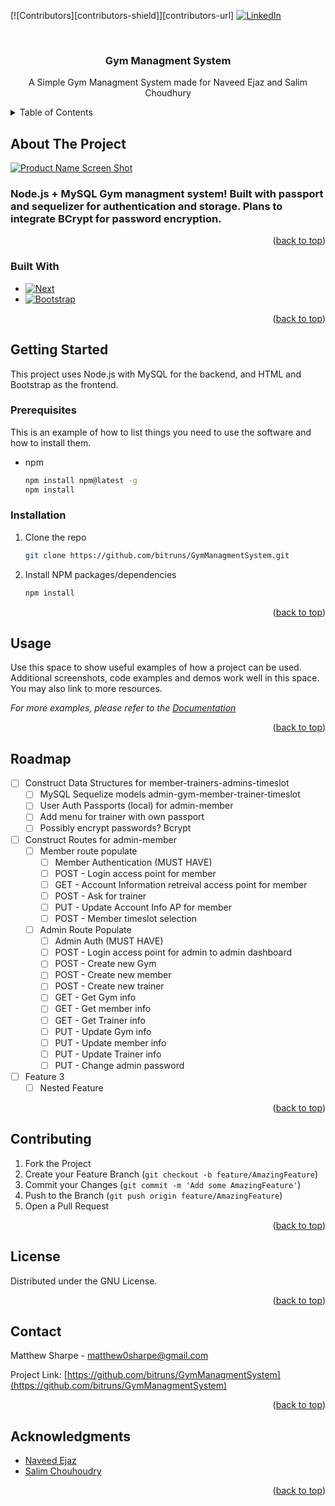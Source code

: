 <!-- Improved compatibility of back to top link: See: https://github.com/othneildrew/Best-README-Template/pull/73 -->
<a name="readme-top"></a>
<!--
*** Thanks for checking out the Best-README-Template. If you have a suggestion
*** that would make this better, please fork the repo and create a pull request
*** or simply open an issue with the tag "enhancement".
*** Don't forget to give the project a star!
*** Thanks again! Now go create something AMAZING! :D
-->



<!-- PROJECT SHIELDS -->
<!--
*** I'm using markdown "reference style" links for readability.
*** Reference links are enclosed in brackets [ ] instead of parentheses ( ).
*** See the bottom of this document for the declaration of the reference variables
*** for contributors-url, forks-url, etc. This is an optional, concise syntax you may use.
*** https://www.markdownguide.org/basic-syntax/#reference-style-links
-->
[![Contributors][contributors-shield]][contributors-url]
[![LinkedIn][linkedin-shield]][linkedin-url]



<!-- PROJECT LOGO -->
<br />
<div align="center">
  <a href="https://github.com/bitruns/GymManagmentSystem"></a>

<h3 align="center">Gym Managment System</h3>

  <p align="center">
    A Simple Gym Managment System made for Naveed Ejaz and Salim Choudhury
  </p>
</div>



<!-- TABLE OF CONTENTS -->
<details>
  <summary>Table of Contents</summary>
  <ol>
    <li>
      <a href="#about-the-project">About The Project</a>
      <ul>
        <li><a href="#built-with">Built With</a></li>
      </ul>
    </li>
    <li>
      <a href="#getting-started">Getting Started</a>
      <ul>
        <li><a href="#prerequisites">Prerequisites</a></li>
        <li><a href="#installation">Installation</a></li>
      </ul>
    </li>
    <li><a href="#usage">Usage</a></li>
    <li><a href="#roadmap">Roadmap</a></li>
    <li><a href="#contributing">Contributing</a></li>
    <li><a href="#license">License</a></li>
    <li><a href="#contact">Contact</a></li>
    <li><a href="#acknowledgments">Acknowledgments</a></li>
  </ol>
</details>



<!-- ABOUT THE PROJECT -->
## About The Project

[![Product Name Screen Shot][product-screenshot]](https://example.com)

### Node.js + MySQL Gym managment system! Built with passport and sequelizer for authentication and storage. Plans to integrate BCrypt for password encryption.

<p align="right">(<a href="#readme-top">back to top</a>)</p>



### Built With

* [![Next][Node.js]][Node-url]
* [![Bootstrap][Bootstrap.com]][Bootstrap-url]

<p align="right">(<a href="#readme-top">back to top</a>)</p>



<!-- GETTING STARTED -->
## Getting Started

This project uses Node.js with MySQL for the backend, and HTML and Bootstrap as the frontend.

### Prerequisites

This is an example of how to list things you need to use the software and how to install them.
* npm
  ```sh
  npm install npm@latest -g
  npm install 
  ```

### Installation

1. Clone the repo
   ```sh
   git clone https://github.com/bitruns/GymManagmentSystem.git
   ```
2. Install NPM packages/dependencies
   ```sh
   npm install
   ```

<p align="right">(<a href="#readme-top">back to top</a>)</p>



<!-- USAGE EXAMPLES -->
## Usage

Use this space to show useful examples of how a project can be used. Additional screenshots, code examples and demos work well in this space. You may also link to more resources.

_For more examples, please refer to the [Documentation](https://example.com)_

<p align="right">(<a href="#readme-top">back to top</a>)</p>



<!-- ROADMAP -->
## Roadmap

- [ ] Construct Data Structures for member-trainers-admins-timeslot
    - [ ] MySQL Sequelize models admin-gym-member-trainer-timeslot
    - [ ] User Auth Passports (local) for admin-member
    - [ ] Add menu for trainer with own passport
    - [ ] Possibly encrypt passwords? Bcrypt
- [ ] Construct Routes for admin-member
  - [ ] Member route populate
    - [ ] Member Authentication (MUST HAVE)
    - [ ] POST - Login access point for member
    - [ ] GET - Account Information retreival access point for member
    - [ ] POST - Ask for trainer
    - [ ] PUT - Update Account Info AP for member
    - [ ] POST - Member timeslot selection
  - [ ] Admin Route Populate
    - [ ] Admin Auth (MUST HAVE)
    - [ ] POST - Login access point for admin to admin dashboard
    - [ ] POST - Create new Gym
    - [ ] POST - Create new member
    - [ ] POST - Create new trainer
    - [ ] GET - Get Gym info
    - [ ] GET - Get member info
    - [ ] GET - Get Trainer info
    - [ ] PUT - Update Gym info
    - [ ] PUT - Update member info
    - [ ] PUT - Update Trainer info
    - [ ] PUT - Change admin password
    
- [ ] Feature 3
    - [ ] Nested Feature

<p align="right">(<a href="#readme-top">back to top</a>)</p>



<!-- CONTRIBUTING -->
## Contributing

1. Fork the Project
2. Create your Feature Branch (`git checkout -b feature/AmazingFeature`)
3. Commit your Changes (`git commit -m 'Add some AmazingFeature'`)
4. Push to the Branch (`git push origin feature/AmazingFeature`)
5. Open a Pull Request

<p align="right">(<a href="#readme-top">back to top</a>)</p>



<!-- LICENSE -->
## License

Distributed under the GNU License.

<p align="right">(<a href="#readme-top">back to top</a>)</p>



<!-- CONTACT -->
## Contact

Matthew Sharpe - matthew0sharpe@gmail.com

Project Link: [https://github.com/bitruns/GymManagmentSystem](https://github.com/bitruns/GymManagmentSystem)

<p align="right">(<a href="#readme-top">back to top</a>)</p>



<!-- ACKNOWLEDGMENTS -->
## Acknowledgments

* [Naveed Ejaz]()
* [Salim Chouhoudry]()

<p align="right">(<a href="#readme-top">back to top</a>)</p>



<!-- MARKDOWN LINKS & IMAGES -->
<!-- https://www.markdownguide.org/basic-syntax/#reference-style-links -->
[linkedin-shield]: https://img.shields.io/badge/-LinkedIn-black.svg?style=for-the-badge&logo=linkedin&colorB=555
[linkedin-url]: https://www.linkedin.com/in/matt-sharpe/
[product-screenshot]: images/screenshot.png
[Node.js]: https://img.shields.io/badge/Node-20232A?style=for-the-badge&logo=react&logoColor=61DAFB
[Node-url]: https://nodejs.org/
[Bootstrap.com]: https://img.shields.io/badge/Bootstrap-563D7C?style=for-the-badge&logo=bootstrap&logoColor=white
[Bootstrap-url]: https://getbootstrap.com
[JQuery.com]: https://img.shields.io/badge/jQuery-0769AD?style=for-the-badge&logo=jquery&logoColor=white
[JQuery-url]: https://jquery.com 